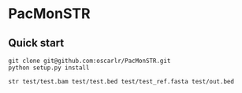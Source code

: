 # PacMonSTR
## Quick start
```
git clone git@github.com:oscarlr/PacMonSTR.git
python setup.py install

str test/test.bam test/test.bed test/test_ref.fasta test/out.bed
```
